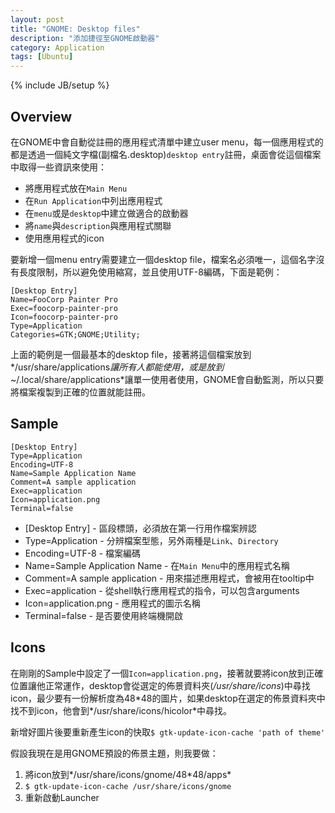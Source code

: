 ```yaml
---
layout: post
title: "GNOME: Desktop files"
description: "添加捷徑至GNOME啟動器"
category: Application
tags: [Ubuntu]
---
```

{% include JB/setup %}

## Overview ##
在GNOME中會自動從註冊的應用程式清單中建立user menu，每一個應用程式的都是透過一個純文字檔(副檔名.desktop)`desktop entry`註冊，桌面會從這個檔案中取得一些資訊來使用：

* 將應用程式放在`Main Menu`
* 在`Run Application`中列出應用程式
* 在`menu`或是`desktop`中建立做適合的啟動器
* 將`name`與`description`與應用程式關聯
* 使用應用程式的icon

要新增一個menu entry需要建立一個desktop file，檔案名必須唯一，這個名字沒有長度限制，所以避免使用縮寫，並且使用UTF-8編碼，下面是範例：

    [Desktop Entry]
    Name=FooCorp Painter Pro
    Exec=foocorp-painter-pro
    Icon=foocorp-painter-pro
    Type=Application
    Categories=GTK;GNOME;Utility;

上面的範例是一個最基本的desktop file，接著將這個檔案放到*/usr/share/applications*讓所有人都能使用，或是放到*~/.local/share/applications*讓單一使用者使用，GNOME會自動監測，所以只要將檔案複製到正確的位置就能註冊。

## Sample

    [Desktop Entry]
    Type=Application
    Encoding=UTF-8
    Name=Sample Application Name
    Comment=A sample application
    Exec=application
    Icon=application.png
    Terminal=false

* [Desktop Entry] - 區段標頭，必須放在第一行用作檔案辨認
* Type=Application - 分辨檔案型態，另外兩種是`Link`、`Directory`
* Encoding=UTF-8 - 檔案編碼
* Name=Sample Application Name - 在`Main Menu`中的應用程式名稱
* Comment=A sample application - 用來描述應用程式，會被用在tooltip中
* Exec=application - 從shell執行應用程式的指令，可以包含arguments
* Icon=application.png - 應用程式的圖示名稱
* Terminal=false - 是否要使用終端機開啟

## Icons
在剛剛的Sample中設定了一個`Icon=application.png`，接著就要將icon放到正確位置讓他正常運作，desktop會從選定的佈景資料夾(*/usr/share/icons*)中尋找icon，最少要有一份解析度為48\*48的圖片，如果desktop在選定的佈景資料夾中找不到icon，他會到*/usr/share/icons/hicolor*中尋找。

新增好圖片後要重新產生icon的快取```$ gtk-update-icon-cache 'path of theme'```

假設我現在是用GNOME預設的佈景主題，則我要做：

1. 將icon放到*/usr/share/icons/gnome/48\*48/apps*
2. ```$ gtk-update-icon-cache /usr/share/icons/gnome```
3. 重新啟動Launcher
